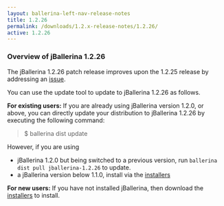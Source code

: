 ```yaml
---
layout: ballerina-left-nav-release-notes
title: 1.2.26
permalink: /downloads/1.2.x-release-notes/1.2.26/
active: 1.2.26
---
```


### Overview of jBallerina 1.2.26

The jBallerina 1.2.26 patch release improves upon the 1.2.25 release by addressing an [issue](https://github.com/ballerina-platform/ballerina-lang/issues/35360).

You can use the update tool to update to jBallerina 1.2.26 as follows.

**For existing users:**
If you are already using jBallerina version 1.2.0, or above, you can directly update your distribution to jBallerina 1.2.26 by executing the following command:

> $ ballerina dist update

However, if you are using

- jBallerina 1.2.0 but being switched to a previous version, run `ballerina dist pull jballerina-1.2.26` to update.
- a jBallerina version below 1.1.0, install via the [installers](https://ballerina.io/downloads/)

**For new users:**
If you have not installed jBallerina, then download the [installers](https://ballerina.io/downloads/) to install.

<style>.cGitButtonContainer, .cBallerinaTocContainer {display:none;}</style>



